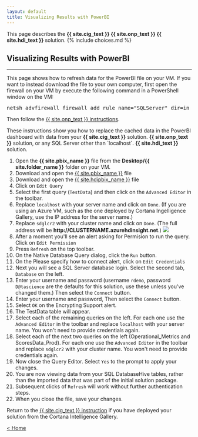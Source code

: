 ```yaml
---
layout: default
title: Visualizing Results with PowerBI
---
```


<div class="alert alert-success" role="alert"> This page describes the 
<strong>
<span class="cig">{{ site.cig_text }}</span>
<span class="onp">{{ site.onp_text }}</span>
<span class="hdi">{{ site.hdi_text }}</span> 
</strong>
solution.
{% include choices.md %}
</div> 

## Visualizing Results with PowerBI
-----------------------------------


<div class="alert alert-info cig" >
This page shows how to refresh data for the PowerBI file on your VM.  If you want to instead download the file to your own computer, first open the firewall on your VM by execute the following command in a PowerShell window on the VM:
<pre class="highlight">
netsh advfirewall firewall add rule name="SQLServer" dir=in action=allow protocol=tcp localport=1433 
</pre>
<p/>
Then follow the <a href="Visualize_Results.html?path=onp">{{ site.onp_text }} instructions</a>. 
</div>  
<p/>
These instructions show you how to replace the cached data in the PowerBI dashboard with data from your 
<span class="cig"><strong>{{ site.cig_text }}</strong> solution. </span>
<span class="onp"><strong>{{ site.onp_text }}</strong> solution, or any SQL Server other than `localhost`. </span>
<span class="hdi"><strong>{{ site.hdi_text }}</strong> solution. </span>
  
<ol>
<li class="cig">Open the <strong>{{ site.pbix_name }}</strong> file from the <strong>Desktop/{{ site.folder_name }}</strong> folder on your VM. </li>
<li class="onp">Download and open the <a href="{{ site.pbix_sqldownload_url }}" target="_blank">{{ site.pbix_name }}</a> file</li>
<li class="hdi">Download and open the <a href="{{ site.pbix_hdidownload_url }}" target="_blank">{{ site.hdipbix_name }}</a> file</li>
<li class="onp hdi">Click on <code>Edit Query</code></li>
<li class="onp hdi">Select the first query (<code>TestData</code>) and then click on the <code>Advanced Editor</code> in the toolbar.</li>
<li class="onp">Replace <code>localhost</code> with your server name and click on <code>Done</code>. (If you are using an Azure VM, such as the one deployed by Cortana Ingelligence Gallery, use the IP address for the server name.)</li>
<li class="hdi">Replace <code>sdglcr2</code> with your cluster name and click on <code>Done</code>. (The full address will be <strong>http://CLUSTERNAME.azurehdinsight.net</strong>.)
<img src="images/testdata.png"> </li>
<li class="onp hdi">After a moment you'll see an alert asking for Permision to run the query.  Click on <code>Edit Permission</code> </li>


<li class="cig">Press <code>Refresh</code> on the top toolbar. </li>

<li class="sql">On the Native Database Query dialog, click the <code>Run</code> button.</li>

<li  class="onp">On the Please specify how to connect alert, click on <code>Edit Credentials</code></li>
<li class="sql">Next you will see a SQL Server database login. Select the second tab,  <code>Database</code> on the left.</li>
<li class="sql">Enter your username and password (username <code>rdemo</code>, password <code>D@tascience</code> are the defaults for this solution, use these unless you've changed them.)  Then select the <code>Connect</code> button.</li>
<li class="hdi">Enter your username and password,  Then select the <code>Connect</code> button.</li>
<li class="sql">Select <code>OK</code> on the Encrypting Support alert.</li>
<li class="onp hdi">The TestData table will appear.</li>
<li class="onp"> Select each of the remaining queries on the left.  For each one use the <code>Advanced Editor</code> in the toolbar and replace <code>localhost</code> with your server name. You won't need to provide credentials again.</li>
<li class="hdi"> Select each of the next two queries on the left (Operational_Metrics and ScoresData_Prod).  For each one use the <code>Advanced Editor</code> in the toolbar and replace <code>sdglcr2</code> with your cluster name. You won't need to provide credentials again.</li>
<li class="onp hdi">Now close the Query Editor.  Select <code>Yes</code> to the prompt to apply your changes.</li>
<li> You are now viewing data from your <span class="sql">SQL Database</span><span class="hdi">Hive tables</span>, rather than the imported data that was part of the initial solution package.</li>
<li>Subsequent clicks of <code>Refresh</code> will work without further authentication steps.</li>
<li>When you close the file, save your changes.</li>
</ol>

<div class="alert alert-info onp" role="alert">
Return to the <a href="Visualize_Results.html?path=cig">{{ site.cig_text }} instruction</a> if you have deployed your solution from the Cortana Intelligence Gallery.
</div>

[&lt; Home](index.html)